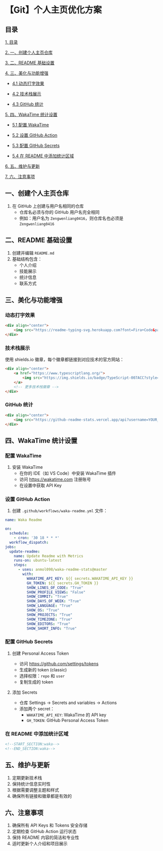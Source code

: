 # 【Git】个人主页优化方案

## 目录

[1. 目录](#目录)

[2. 一、创建个人主页仓库](#一创建个人主页仓库)

[3. 二、README 基础设置](#二readme-基础设置)

[4. 三、美化与功能增强](#三美化与功能增强)

- [4.1 动态打字效果](#动态打字效果)

- [4.2 技术栈展示](#技术栈展示)

- [4.3 GitHub 统计](#github-统计)

[5. 四、WakaTime 统计设置](#四wakatime-统计设置)

- [5.1 配置 WakaTime](#配置-wakatime)

- [5.2 设置 GitHub Action](#设置-github-action)

- [5.3 配置 GitHub Secrets](#配置-github-secrets)

- [5.4 在 README 中添加统计区域](#在-readme-中添加统计区域)

[6. 五、维护与更新](#五维护与更新)

[7. 六、注意事项](#六注意事项)



## 一、创建个人主页仓库

1. 在 GitHub 上创建与用户名相同的仓库
   - 仓库名必须与你的 GitHub 用户名完全相同
   - 例如：用户名为 `Zengwenliang0416`，则仓库名也必须是 `Zengwenliang0416`

## 二、README 基础设置

1. 创建并编辑 `README.md`
2. 基础结构包含：
   - 个人介绍
   - 技能展示
   - 统计信息
   - 联系方式

## 三、美化与功能增强

### 动态打字效果
```markdown
<div align="center">
    <img src="https://readme-typing-svg.herokuapp.com?font=Fira+Code&pause=1000&center=true&vCenter=true&width=435&lines=Hello%2C+I'm+Your+Name+%F0%9F%91%8B;A+Passionate+Developer+%F0%9F%92%BB;Always+Learning+New+Things+%F0%9F%8C%B1" alt="Typing SVG" />
</div>
```

### 技术栈展示
使用 shields.io 徽章，每个徽章都链接到对应技术的官方网站：
```markdown
<div align="center">
    <a href="https://www.typescriptlang.org/">
        <img src="https://img.shields.io/badge/TypeScript-007ACC?style=for-the-badge&logo=typescript&logoColor=white" />
    </a>
    <!-- 更多技术栈徽章 -->
</div>
```

### GitHub 统计
```markdown
<div align="center">
    <img src="https://github-readme-stats.vercel.app/api?username=YOUR_USERNAME&show_icons=true&theme=tokyonight&hide_border=true&count_private=true" alt="GitHub Stats" />
</div>
```

## 四、WakaTime 统计设置

### 配置 WakaTime
1. 安装 WakaTime
   - 在你的 IDE（如 VS Code）中安装 WakaTime 插件
   - 访问 https://wakatime.com 注册账号
   - 在设置中获取 API Key

### 设置 GitHub Action
1. 创建 `.github/workflows/waka-readme.yml` 文件：
```yaml
name: Waka Readme

on:
  schedule:
    - cron: '30 18 * * *'
  workflow_dispatch:
jobs:
  update-readme:
    name: Update Readme with Metrics
    runs-on: ubuntu-latest
    steps:
      - uses: anmol098/waka-readme-stats@master
        with:
          WAKATIME_API_KEY: ${{ secrets.WAKATIME_API_KEY }}
          GH_TOKEN: ${{ secrets.GH_TOKEN }}
          SHOW_LINES_OF_CODE: "True"
          SHOW_PROFILE_VIEWS: "False"
          SHOW_COMMIT: "True"
          SHOW_DAYS_OF_WEEK: "True"
          SHOW_LANGUAGE: "True"
          SHOW_OS: "True"
          SHOW_PROJECTS: "True"
          SHOW_TIMEZONE: "True"
          SHOW_EDITORS: "True"
          SHOW_SHORT_INFO: "True"
```

### 配置 GitHub Secrets
1. 创建 Personal Access Token
   - 访问 https://github.com/settings/tokens
   - 生成新的 token (classic)
   - 选择权限：`repo` 和 `user`
   - 复制生成的 token

2. 添加 Secrets
   - 仓库 Settings -> Secrets and variables -> Actions
   - 添加两个 secret：
     - `WAKATIME_API_KEY`: WakaTime 的 API key
     - `GH_TOKEN`: GitHub Personal Access Token

### 在 README 中添加统计区域
```markdown
<!--START_SECTION:waka-->
<!--END_SECTION:waka-->
```

## 五、维护与更新

1. 定期更新技术栈
2. 保持统计信息实时性
3. 根据需要调整主题和样式
4. 确保所有链接和徽章都是有效的

## 六、注意事项

1. 确保所有 API Keys 和 Tokens 安全存储
2. 定期检查 GitHub Action 运行状态
3. 保持 README 内容的简洁和专业性
4. 适时更新个人介绍和项目展示
